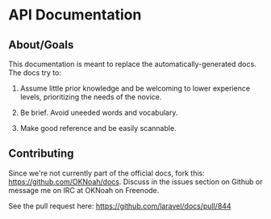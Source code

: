 # API Documentation

## About/Goals

This documentation is meant to replace the automatically-generated docs. The docs try to:

1. Assume little prior knowledge and be welcoming to lower experience levels, prioritizing the needs of the novice.

2. Be brief. Avoid uneeded words and vocabulary.

3. Make good reference and be easily scannable.

## Contributing

Since we're not currently part of the official docs, fork this: https://github.com/OKNoah/docs. Discuss in the issues section on Github or message me on IRC at OKNoah on Freenode.

See the pull request here: https://github.com/laravel/docs/pull/844